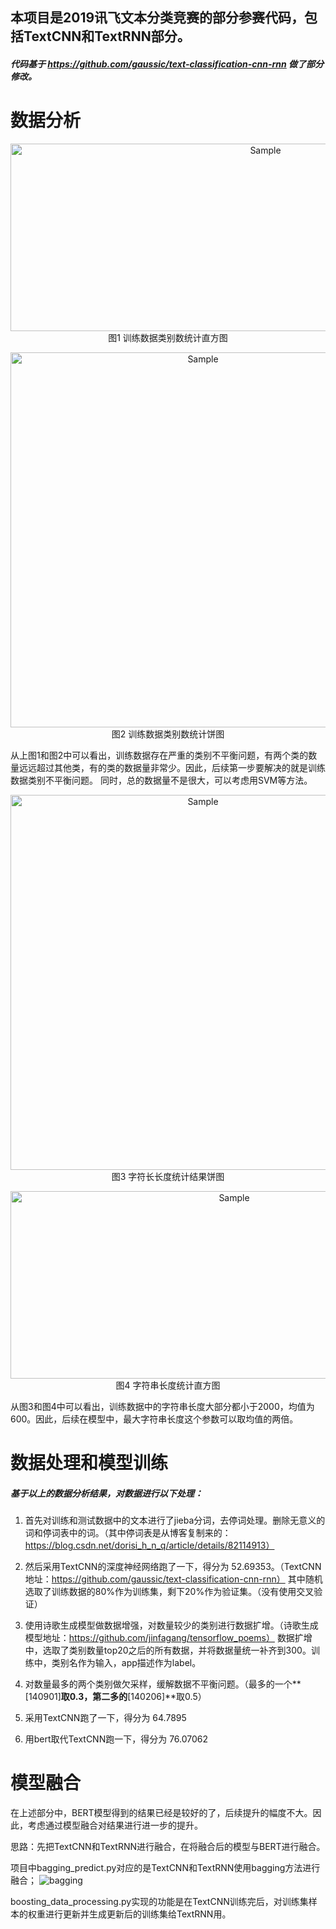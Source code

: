 ## 本项目是2019讯飞文本分类竞赛的部分参赛代码，包括TextCNN和TextRNN部分。
##### 代码基于 https://github.com/gaussic/text-classification-cnn-rnn 做了部分修改。

# 数据分析
<p align="center">
	<img src="https://www.showdoc.cc/server/api/common/visitfile/sign/eec56ce82c8bddef3afd1bdfc481bdab?showdoc=.jpg" alt="Sample"  width="800" height="300"><br>
	图1 训练数据类别数统计直方图
</p>

<p align="center">
	<img src="https://www.showdoc.cc/server/api/common/visitfile/sign/f830fcc1cc732f500e1f84046640ae8f?showdoc=.jpg" alt="Sample"  width="600" height="600"><br>
	图2 训练数据类别数统计饼图
</p>

从上图1和图2中可以看出，训练数据存在严重的类别不平衡问题，有两个类的数量远远超过其他类，有的类的数据量非常少。因此，后续第一步要解决的就是训练数据类别不平衡问题。
同时，总的数据量不是很大，可以考虑用SVM等方法。

<p align="center">
	<img src="https://www.showdoc.cc/server/api/common/visitfile/sign/0df210cadf10987d68d51eebd5201d28?showdoc=.jpg" alt="Sample"  width="600" height="600"><br>
	图3 字符长长度统计结果饼图
</p>

<p align="center">
	<img src="https://www.showdoc.cc/server/api/common/visitfile/sign/e3a9acb16837056192b04efb10e3e4fa?showdoc=.jpg" alt="Sample"  width="700" height="300"><br>
	图4 字符串长度统计直方图
</p>

从图3和图4中可以看出，训练数据中的字符串长度大部分都小于2000，均值为600。因此，后续在模型中，最大字符串长度这个参数可以取均值的两倍。


# 数据处理和模型训练
##### 基于以上的数据分析结果，对数据进行以下处理：
1. 首先对训练和测试数据中的文本进行了jieba分词，去停词处理。删除无意义的词和停词表中的词。（其中停词表是从博客复制来的：https://blog.csdn.net/dorisi_h_n_q/article/details/82114913）

2. 然后采用TextCNN的深度神经网络跑了一下，得分为 52.69353。（TextCNN地址：https://github.com/gaussic/text-classification-cnn-rnn）
其中随机选取了训练数据的80%作为训练集，剩下20%作为验证集。（没有使用交叉验证）

3. 使用诗歌生成模型做数据增强，对数量较少的类别进行数据扩增。（诗歌生成模型地址：https://github.com/jinfagang/tensorflow_poems）
数据扩增中，选取了类别数量top20之后的所有数据，并将数据量统一补齐到300。训练中，类别名作为输入，app描述作为label。

4. 对数量最多的两个类别做欠采样，缓解数据不平衡问题。（最多的一个**[140901]**取0.3，第二多的**[140206]**取0.5）

5. 采用TextCNN跑了一下，得分为 64.7895

6. 用bert取代TextCNN跑一下，得分为 76.07062

# 模型融合
在上述部分中，BERT模型得到的结果已经是较好的了，后续提升的幅度不大。因此，考虑通过模型融合对结果进行进一步的提升。

思路：先把TextCNN和TextRNN进行融合，在将融合后的模型与BERT进行融合。

项目中bagging_predict.py对应的是TextCNN和TextRNN使用bagging方法进行融合；
![bagging](https://www.showdoc.cc/server/api/common/visitfile/sign/2b0a9b123de902186a39c4a7b0fcc909?showdoc=.jpg "bagging")

boosting_data_processing.py实现的功能是在TextCNN训练完后，对训练集样本的权重进行更新并生成更新后的训练集给TextRNN用。
